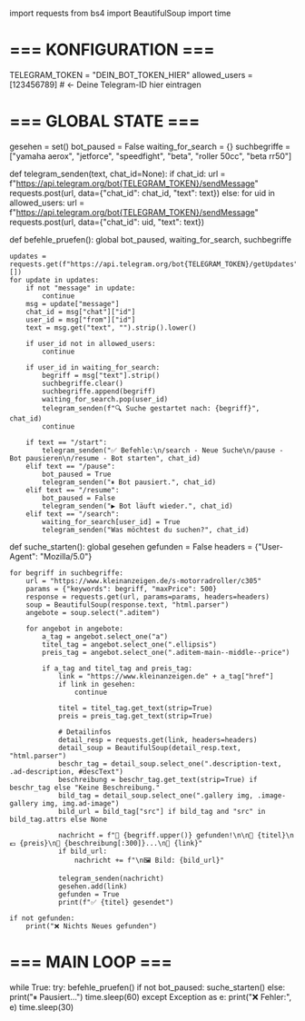 import requests
from bs4 import BeautifulSoup
import time

# === KONFIGURATION ===
TELEGRAM_TOKEN = "DEIN_BOT_TOKEN_HIER"
allowed_users = [123456789]  # <- Deine Telegram-ID hier eintragen

# === GLOBAL STATE ===
gesehen = set()
bot_paused = False
waiting_for_search = {}
suchbegriffe = ["yamaha aerox", "jetforce", "speedfight", "beta", "roller 50cc", "beta rr50"]

def telegram_senden(text, chat_id=None):
    if chat_id:
        url = f"https://api.telegram.org/bot{TELEGRAM_TOKEN}/sendMessage"
        requests.post(url, data={"chat_id": chat_id, "text": text})
    else:
        for uid in allowed_users:
            url = f"https://api.telegram.org/bot{TELEGRAM_TOKEN}/sendMessage"
            requests.post(url, data={"chat_id": uid, "text": text})

def befehle_pruefen():
    global bot_paused, waiting_for_search, suchbegriffe

    updates = requests.get(f"https://api.telegram.org/bot{TELEGRAM_TOKEN}/getUpdates").json().get("result", [])
    for update in updates:
        if not "message" in update:
            continue
        msg = update["message"]
        chat_id = msg["chat"]["id"]
        user_id = msg["from"]["id"]
        text = msg.get("text", "").strip().lower()

        if user_id not in allowed_users:
            continue

        if user_id in waiting_for_search:
            begriff = msg["text"].strip()
            suchbegriffe.clear()
            suchbegriffe.append(begriff)
            waiting_for_search.pop(user_id)
            telegram_senden(f"🔍 Suche gestartet nach: {begriff}", chat_id)
            continue

        if text == "/start":
            telegram_senden("✅ Befehle:\n/search - Neue Suche\n/pause - Bot pausieren\n/resume - Bot starten", chat_id)
        elif text == "/pause":
            bot_paused = True
            telegram_senden("⏸ Bot pausiert.", chat_id)
        elif text == "/resume":
            bot_paused = False
            telegram_senden("▶ Bot läuft wieder.", chat_id)
        elif text == "/search":
            waiting_for_search[user_id] = True
            telegram_senden("Was möchtest du suchen?", chat_id)

def suche_starten():
    global gesehen
    gefunden = False
    headers = {"User-Agent": "Mozilla/5.0"}

    for begriff in suchbegriffe:
        url = "https://www.kleinanzeigen.de/s-motorradroller/c305"
        params = {"keywords": begriff, "maxPrice": 500}
        response = requests.get(url, params=params, headers=headers)
        soup = BeautifulSoup(response.text, "html.parser")
        angebote = soup.select(".aditem")

        for angebot in angebote:
            a_tag = angebot.select_one("a")
            titel_tag = angebot.select_one(".ellipsis")
            preis_tag = angebot.select_one(".aditem-main--middle--price")

            if a_tag and titel_tag and preis_tag:
                link = "https://www.kleinanzeigen.de" + a_tag["href"]
                if link in gesehen:
                    continue

                titel = titel_tag.get_text(strip=True)
                preis = preis_tag.get_text(strip=True)

                # Detailinfos
                detail_resp = requests.get(link, headers=headers)
                detail_soup = BeautifulSoup(detail_resp.text, "html.parser")
                beschr_tag = detail_soup.select_one(".description-text, .ad-description, #descText")
                beschreibung = beschr_tag.get_text(strip=True) if beschr_tag else "Keine Beschreibung."
                bild_tag = detail_soup.select_one(".gallery img, .image-gallery img, img.ad-image")
                bild_url = bild_tag["src"] if bild_tag and "src" in bild_tag.attrs else None

                nachricht = f"🚨 {begriff.upper()} gefunden!\n\n🛵 {titel}\n💶 {preis}\n📄 {beschreibung[:300]}...\n🔗 {link}"
                if bild_url:
                    nachricht += f"\n🖼️ Bild: {bild_url}"

                telegram_senden(nachricht)
                gesehen.add(link)
                gefunden = True
                print(f"✅ {titel} gesendet")

    if not gefunden:
        print("❌ Nichts Neues gefunden")

# === MAIN LOOP ===
while True:
    try:
        befehle_pruefen()
        if not bot_paused:
            suche_starten()
        else:
            print("⏸ Pausiert...")
        time.sleep(60)
    except Exception as e:
        print("❌ Fehler:", e)
        time.sleep(30)
